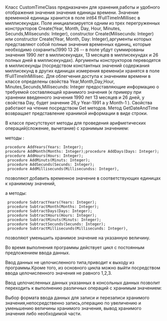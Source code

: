 Класс CustomTimeClass предназначен для хранения,работы и удобного отображения значения значения единицы времени.
Значение временной единицы хранится в поле int64 fFullTimeInMillisec в миллисекундах. Поле инициализируется
одним из трех перегруженных конструкторов  Create(Year, Month, Day, Hour, Minutes, Secunds,Milisecunds: Integer),
constructor Create(Milisecunds: Integer) или constructor Create(Year, Month, Day: Integer),аргументы которых представляют собой полные значения временных единиц, которые необходимо сохранить(1990 13 26 -- в поле убдут суммированы значения 1990 лет в миллисекундах, 13 месяцев в миллисекундах и 26 полных дней в миллисекундах). Аргументы конструкторов переводятся в миллисекунды (посредством константных значений содержания миллисекунд в других единицах измерения времени)и хранятся в поле fFullTimeInMillisec.
Для облегчения доступа к значениям времени в классе определены свойства  Year,Month,Day,Hour, Minutes,Secunds,Millisecunds: Integer
предоставляющие информацию о требуемой составляющей хранимого значения (к примеру при хранении  введенного значения 1990 лет 13 месяцев и  26 дней, у свойства Day, будет значение  26,у Year-1991 а у Month-1 ). Свойства работают на чтение посредством Get методов.
Метод GetDateAndTime возвращает представление хранимой информации в виде строки.

В классе присутствуют методы для проведения арифметических операций(сложение, вычетание) с хранимым значением:

 методы  :
 
	procedure AddYears(Years: Integer);
	procedure AddMonth(Months: Integer);procedure AddDays(Days: Integer);
	procedure AddHours(Hours: Integer);
   	 procedure AddMinuts(Minuts: Integer);
   	 procedure AddSecunds(Secunds: Integer);
   	 procedure AddMillisecunds(Millisecundss: Integer),
   	 
позволяют добавить временное значение в соответствующих единицах к хранимому значений, 

а методы:

	 procedure SubtractYears(Years: Integer);
   	 procedure SubtractMonth(Months: Integer);
  	 procedure SubtractDays(Days: Integer);
	 procedure SubtractHours(Hours: Integer);
  	 procedure SubtractMinuts(Minuts: Integer);
  	 procedure SubtractSecunds(Secunds: Integer);
  	 procedure SubtractMillisecunds(Millisecunds: Integer),
позволяют уменьшить хранимое значение на указанную величину.
 

Во время выполнения программы действует цикл с постоянным предложением ввода данных.

Ввод данных не целочисленного типа,приводит к выходу из программы.Кроме того, из основного цикла можно выйти посредством ввода целочисленного значения не равного 1,2,3.

Ввод целочисленных данных указанных в консольных данных позволит переходить к выполнению различных операций с хранимым значением:

Выбор формата ввода данных для записи и перезаписи хранимого значения,непосредственно запись,операцию по увеличению и уменьшению величины хранимого значения, вывод хранимого значения либо необходимой части.
 
